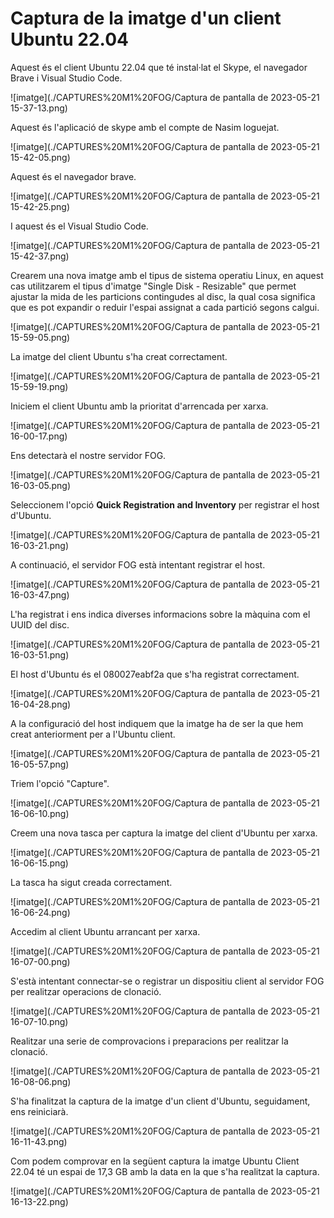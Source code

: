 # Captura de la imatge d'un client Ubuntu 22.04

Aquest és el client Ubuntu 22.04 que té instal·lat el Skype, el navegador Brave i Visual Studio Code.

![imatge](./CAPTURES%20M1%20FOG/Captura de pantalla de 2023-05-21 15-37-13.png)

Aquest és l'aplicació de skype amb el compte de Nasim loguejat.

![imatge](./CAPTURES%20M1%20FOG/Captura de pantalla de 2023-05-21 15-42-05.png)

Aquest és el navegador brave.

![imatge](./CAPTURES%20M1%20FOG/Captura de pantalla de 2023-05-21 15-42-25.png)

I aquest és el Visual Studio Code.

![imatge](./CAPTURES%20M1%20FOG/Captura de pantalla de 2023-05-21 15-42-37.png)

Crearem una nova imatge amb el tipus de sistema operatiu Linux, en aquest cas utilitzarem el tipus d'imatge "Single Disk - Resizable" que permet ajustar la mida de les particions contingudes al disc, la qual cosa significa que es pot expandir o reduir l'espai assignat a cada partició segons calgui.

![imatge](./CAPTURES%20M1%20FOG/Captura de pantalla de 2023-05-21 15-59-05.png)

La imatge del client Ubuntu s'ha creat correctament.

![imatge](./CAPTURES%20M1%20FOG/Captura de pantalla de 2023-05-21 15-59-19.png)

Iniciem el client Ubuntu amb la prioritat d'arrencada per xarxa.

![imatge](./CAPTURES%20M1%20FOG/Captura de pantalla de 2023-05-21 16-00-17.png)

Ens detectarà el nostre servidor FOG.

![imatge](./CAPTURES%20M1%20FOG/Captura de pantalla de 2023-05-21 16-03-05.png)

Seleccionem l'opció **Quick Registration and Inventory** per registrar el host d'Ubuntu.

![imatge](./CAPTURES%20M1%20FOG/Captura de pantalla de 2023-05-21 16-03-21.png)

A continuació, el servidor FOG està intentant registrar el host.

![imatge](./CAPTURES%20M1%20FOG/Captura de pantalla de 2023-05-21 16-03-47.png)

L'ha registrat i ens indica diverses informacions sobre la màquina com el UUID del disc.

![imatge](./CAPTURES%20M1%20FOG/Captura de pantalla de 2023-05-21 16-03-51.png)

El host d'Ubuntu és el 080027eabf2a que s'ha registrat correctament.

![imatge](./CAPTURES%20M1%20FOG/Captura de pantalla de 2023-05-21 16-04-28.png)

A la configuració del host indiquem que la imatge ha de ser la que hem creat anteriorment per a l'Ubuntu client.

![imatge](./CAPTURES%20M1%20FOG/Captura de pantalla de 2023-05-21 16-05-57.png)

Triem l'opció "Capture".

![imatge](./CAPTURES%20M1%20FOG/Captura de pantalla de 2023-05-21 16-06-10.png)

Creem una nova tasca per captura la imatge del client d'Ubuntu per xarxa.

![imatge](./CAPTURES%20M1%20FOG/Captura de pantalla de 2023-05-21 16-06-15.png)

La tasca ha sigut creada correctament.

![imatge](./CAPTURES%20M1%20FOG/Captura de pantalla de 2023-05-21 16-06-24.png)

Accedim al client Ubuntu arrancant per xarxa.

![imatge](./CAPTURES%20M1%20FOG/Captura de pantalla de 2023-05-21 16-07-00.png)

S'està intentant connectar-se o registrar un dispositiu client al servidor FOG per realitzar operacions de clonació.

![imatge](./CAPTURES%20M1%20FOG/Captura de pantalla de 2023-05-21 16-07-10.png)

Realitzar una serie de comprovacions i preparacions per realitzar la clonació.

![imatge](./CAPTURES%20M1%20FOG/Captura de pantalla de 2023-05-21 16-08-06.png)

S'ha finalitzat la captura de la imatge d'un client d'Ubuntu, seguidament, ens reiniciarà.

![imatge](./CAPTURES%20M1%20FOG/Captura de pantalla de 2023-05-21 16-11-43.png)

Com podem comprovar en la següent captura la imatge Ubuntu Client 22.04 té un espai de 17,3 GB amb la data en la que s'ha realitzat la captura.

![imatge](./CAPTURES%20M1%20FOG/Captura de pantalla de 2023-05-21 16-13-22.png)